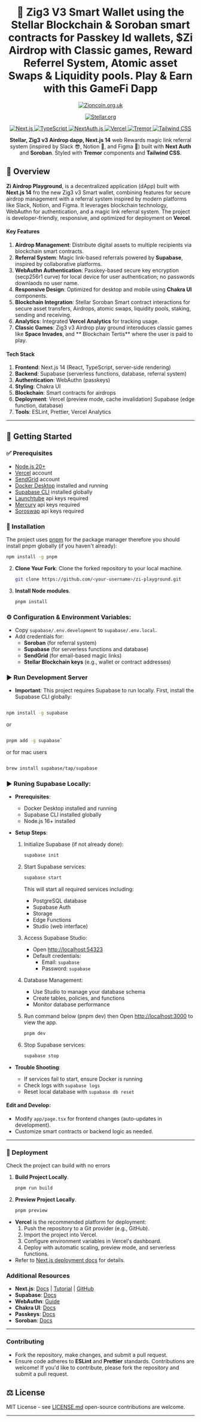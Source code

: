 <div align="center">

# 🚀 Zig3 V3 Smart Wallet using the Stellar Blockchain & Soroban smart contracts for Passkey Id wallets, $Zi Airdrop with Classic games, Reward Referrel System, Atomic asset Swaps & Liquidity pools. Play & Earn with this GameFi Dapp 


<p align="center">
  <a href="https://zioncoin.org.uk/">
    <img src="https://zioncoin.org.uk/wp-content/uploads/2023/12/Zi_Zioncoin_Ticker.png" alt="Zioncoin.org.uk"/>
  </a>
</p>

<p align="center">
  <a href="https://stellar.org/">
    <img src="https://cdn.sanity.io/images/e2r40yh6/production-i18n/0a68a5dca134b65df72fd765865b65af68233e64-3104x1072.png?w=1440&auto=format&dpr=2" alt="Stellar.org"/>
  </a>
</p>
<p align="center">
  <a href="https://nextjs.org/">
    <img src="https://img.shields.io/badge/Next.js-14-black?style=for-the-badge&logo=nextdotjs" alt="Next.js"/>
  </a>
  <a href="https://www.typescriptlang.org/">
    <img src="https://img.shields.io/badge/TypeScript-blue?style=for-the-badge&logo=typescript&logoColor=white" alt="TypeScript"/>
  </a>
  <a href="https://next-auth.js.org/">
    <img src="https://img.shields.io/badge/NextAuth.js-black?style=for-the-badge&logo=nextauth&logoColor=white" alt="NextAuth.js"/>
  </a>
  <a href="https://vercel.com/">
    <img src="https://img.shields.io/badge/Vercel-000000?style=for-the-badge&logo=vercel&logoColor=white" alt="Vercel"/>
  </a>
  <a href="https://www.tremor.so">
    <img src="https://img.shields.io/badge/Tremor-FD0061?style=for-the-badge" alt="Tremor"/>
  </a>
  <a href="https://tailwindcss.com/">
    <img src="https://img.shields.io/badge/Tailwind_CSS-3-38B2AC?style=for-the-badge&logo=tailwind-css&logoColor=white" alt="Tailwind CSS"/>
  </a>
</p>

**Stellar, Zig3 v3 Airdrop dapp, Next.js 14** web Rewards magic link referral system (inspired by Slack 😎, Notion 📝, and Figma 🎨) built with **Next Auth** and **Soroban**. Styled with **Tremor** components and  **Tailwind CSS**.

</div>

## 🚩 Overview  





**Zi Airdrop Playground**, is a decentralized application (dApp) built with **Next.js 14** fro the new Zig3 v3 Smart wallet, combining features for secure airdrop management with a referral system inspired by modern platforms like Slack, Notion, and Figma. It leverages blockchain technology, WebAuthn for authentication, and a magic link referral system. The project is developer-friendly, responsive, and optimized for deployment on **Vercel**.

#### Key Features
1. **Airdrop Management**: Distribute digital assets to multiple recipients via blockchain smart contracts.
2. **Referral System**: Magic link-based referrals powered by **Supabase**, inspired by collaborative platforms.
3. **WebAuthn Authentication**: Passkey-based secure key encryption (secp256r1 curve) for local device for user authentication; no passwords downlaods no user name. 
4. **Responsive Design**: Optimized for desktop and mobile using **Chakra UI** components.
5. **Blockchain Integration**: Stellar Soroban Smart contract interactions for secure asset transfers, Airdrops, atomic swaps, liquidity pools, staking, sending and receiving.
6. **Analytics**: Integrated **Vercel Analytics** for tracking usage.
7. **Classic Games**: Zig3 v3 Airdrop play ground interoduces classic games like **Space Invades**, and ** Blockchain Tertis** where the user is paid to play.

#### Tech Stack
1. **Frontend**: Next.js 14 (React, TypeScript, server-side rendering)
2. **Backend**: Supabase (serverless functions, database, referral system)
3. **Authentication**: WebAuthn (passkeys)
4. **Styling**: Chakra UI
5. **Blockchain**: Smart contracts for airdrops
6. **Deployment**: Vercel (preview mode, cache invalidation) Supabase (edge function, database)
7. **Tools**: ESLint, Prettier, Vercel Analytics


---


## 🚀 Getting Started 

### ✅ Prerequisites 

- [Node.js 20+](https://nodejs.org/en)  
- [Vercel](https://vercel.com) account
- [SendGrid](https://sendgrid.com/en-us) account 
- [Docker Desktop](https://docs.docker.com/desktop/) installed and running
- [Supabase CLI](https://supabase.com/docs/guides/local-development/cli/getting-started) installed globally
- [Launchtube](https://github.com/Nathanofzion/launchtube) api keys required
- [Mercury](https://main.mercurydata.app/) api keys required
- [Soroswap](https://github.com/soroswap)  api keys required


### 📂 Installation

The project uses [pnpm](https://pnpm.io/installation) for the package manager therefore you should install pnpm globally (if you haven't already):

   ```bash
   npm install -g pnpm
   ```

2. **Clone Your Fork**: Clone the forked repository to your local machine.

   ```bash
   git clone https://github.com/<your-username>/zi-playground.git
   ```
3. **Install Node modules**.

   ```bash
   pnpm install
   ```


### ⚙️ Configuration & Environment Variables:

   - Copy `supabase/.env.development` to `supabase/.env.local`.
   - Add credentials for:
     - **Soroban** (for referral system)
     - **Supabase** (for serverless functions and database)
     - **SendGrid** (for email-based magic links)
     - **Stellar Blockchain keys** (e.g., wallet or contract addresses)

     

### ▶️ Run Development Server
   - **Important**: This project requires Supabase to run locally. First, install the Supabase CLI globally:

   ```bash

  npm install -g supabase
   ```
or
   ```bash

   pnpm add -g supabase`
   ```
or for mac users
   ```bash

 brew install supabase/tap/supabase
   ```     

### ▶️ Runing Supabase Locally:
   - **Prerequisites**:
     - Docker Desktop installed and running
     - Supabase CLI installed globally
     - Node.js 16+ installed

   - **Setup Steps**:
     1. Initialize Supabase (if not already done):
        ```bash
        supabase init
        ```
     2. Start Supabase services:
        ```bash
        supabase start
        ```
        This will start all required services including:
        - PostgreSQL database
        - Supabase Auth
        - Storage
        - Edge Functions
        - Studio (web interface)

     3. Access Supabase Studio:
        - Open [http://localhost:54323](http://localhost:54323)
        - Default credentials:
          - Email: `supabase`
          - Password: `supabase`

     4. Database Management:
        - Use Studio to manage your database schema
        - Create tables, policies, and functions
        - Monitor database performance
       


     5. Run command below (pnpm dev) then Open [http://localhost:3000](http://localhost:3000) to view the app.
        ```bash
        pnpm dev
        ```

     6. Stop Supabase services:
        ```bash
        supabase stop
        ```

   - **Trouble Shooting**:
     - If services fail to start, ensure Docker is running
     - Check logs with `supabase logs`
     - Reset local database with `supabase db reset`

#### **Edit and Develop**:
   - Modify `app/page.tsx` for frontend changes (auto-updates in development).
   - Customize smart contracts or backend logic as needed.

---


### 🚢 Deployment 

Check the project can build with no errors

1. **Build Project Locally**.

   ```bash
   pnpm run build
   ```

2. **Preview Project Locally**.

   ```bash
   pnpm preview
   ```
   
- **Vercel** is the recommended platform for deployment:
  1. Push the repository to a Git provider (e.g., GitHub).
  2. Import the project into Vercel.
  3. Configure environment variables in Vercel's dashboard.
  4. Deploy with automatic scaling, preview mode, and serverless functions.
- Refer to [Next.js deployment docs](https://nextjs.org/docs/app/building-your-application/deploying) for details.

### Additional Resources
- **Next.js**: [Docs](https://nextjs.org/docs) | [Tutorial](https://nextjs.org/learn) | [GitHub](https://github.com/vercel/next.js)
- **Supabase**: [Docs](https://supabase.com/docs)
- **WebAuthn**: [Guide](https://webauthn.guide)
- **Chakra UI**: [Docs](https://chakra-ui.com/docs/get-started/installation)
- **Passkeys**: [Docs](https://developers.stellar.org/docs/build/apps/guestbook/setup-passkeys)
- **Soroban**: [Docs](https://developers.stellar.org/docs/build/smart-contracts/overview)

---

### Contributing
- Fork the repository, make changes, and submit a pull request.
- Ensure code adheres to **ESLint** and **Prettier** standards.
Contributions are welcome! If you'd like to contribute, please fork the repository and submit a pull request.


## ⚖️ License  

MIT License - see [LICENSE.md](LICENSE.md) open-source contributions are welcome.

---
